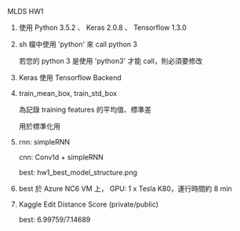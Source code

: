 MLDS HW1

1.	使用 Python 3.5.2 、 Keras 2.0.8 、 Tensorflow 1.3.0

2.	sh 檔中使用 'python' 來 call python 3

	若您的 python 3 是使用 'python3'  才能 call，則必須要修改

3.	Keras 使用 Tensorflow Backend

4.	train_mean_box, train_std_box 

	為記錄 training features 的平均值、標準差

	用於標準化用

5.	rnn: simpleRNN

	cnn: Conv1d + simpleRNN

	best: hw1_best_model_structure.png

6.	best 於 Azure NC6 VM 上， GPU: 1 x Tesla K80，運行時間約 8 min

7.	Kaggle Edit Distance Score (private/public)

	best: 6.99759/7.14689